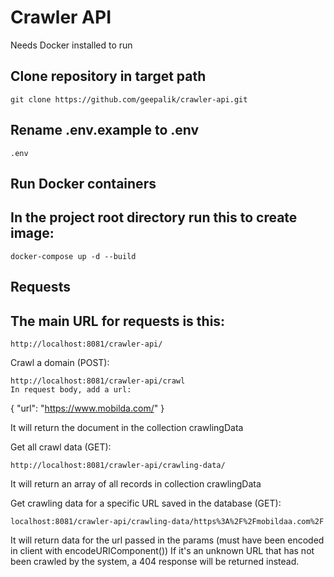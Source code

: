 # Crawler API
Needs Docker installed to run

Clone repository in target path
-----

    git clone https://github.com/geepalik/crawler-api.git

Rename .env.example to .env
-----

    .env

Run Docker containers
-----
In the project root directory run this to create image:
-----
    docker-compose up -d --build 

Requests
-----
The main URL for requests is this:
-----
    http://localhost:8081/crawler-api/


Crawl a domain (POST):

    http://localhost:8081/crawler-api/crawl
    In request body, add a url:

{
    "url": "https://www.mobilda.com/"
}

It will return the document in the collection crawlingData

Get all crawl data (GET):
    
    http://localhost:8081/crawler-api/crawling-data/

It will return an array of all records in collection crawlingData

Get crawling data for a specific URL saved in the database (GET):
    
    localhost:8081/crawler-api/crawling-data/https%3A%2F%2Fmobildaa.com%2F

It will return data for the url passed in the params (must have been encoded in client with encodeURIComponent())
If it's an unknown URL that has not been crawled by the system, a 404 response will be returned instead.